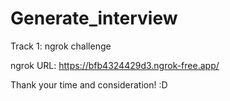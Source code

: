 # Generate_interview
Track 1: ngrok challenge

ngrok URL: https://bfb4324429d3.ngrok-free.app/

Thank your time and consideration! :D 

